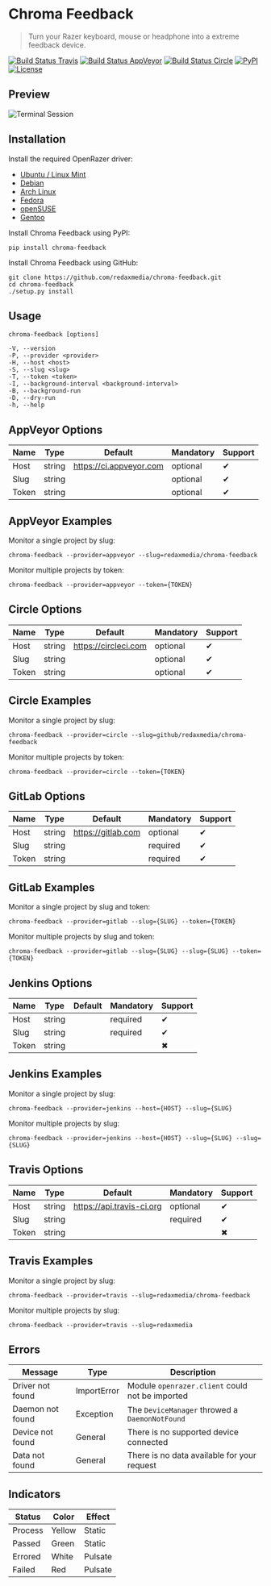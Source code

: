Chroma Feedback
===============

> Turn your Razer keyboard, mouse or headphone into a extreme feedback device.

[![Build Status Travis](https://img.shields.io/travis/redaxmedia/chroma-feedback.svg)](https://travis-ci.org/redaxmedia/chroma-feedback)
[![Build Status AppVeyor](https://img.shields.io/appveyor/ci/redaxmedia/chroma-feedback.svg)](https://ci.appveyor.com/project/redaxmedia/chroma-feedback)
[![Build Status Circle](https://img.shields.io/circleci/project/github/redaxmedia/chroma-feedback.svg)](https://circleci.com/gh/redaxmedia/chroma-feedback)
[![PyPI](https://img.shields.io/pypi/v/chroma-feedback.svg)](https://pypi.org/project/chroma-feedback)
[![License](https://img.shields.io/pypi/l/chroma-feedback.svg)](https://pypi.org/project/chroma-feedback)


Preview
-------

![Terminal Session](https://cdn.rawgit.com/redaxmedia/media/master/chroma-feedback/terminal-session.svg)


Installation
------------

Install the required OpenRazer driver:

* [Ubuntu / Linux Mint](https://openrazer.github.io/#ubuntu)
* [Debian](https://openrazer.github.io/#debian)
* [Arch Linux](https://openrazer.github.io/#arch)
* [Fedora](https://openrazer.github.io/#fedora)
* [openSUSE](https://openrazer.github.io/#opensuse)
* [Gentoo](https://openrazer.github.io/#gentoo)

Install Chroma Feedback using PyPI:

```
pip install chroma-feedback
```

Install Chroma Feedback using GitHub:

```
git clone https://github.com/redaxmedia/chroma-feedback.git
cd chroma-feedback
./setup.py install
```


Usage
-----

```
chroma-feedback [options]

-V, --version
-P, --provider <provider>
-H, --host <host>
-S, --slug <slug>
-T, --token <token>
-I, --background-interval <background-interval>
-B, --background-run
-D, --dry-run
-h, --help
```


AppVeyor Options
----------------

| Name  | Type   | Default                 | Mandatory | Support |
|-------|--------|-------------------------|-----------|---------|
| Host  | string | https://ci.appveyor.com | optional  | ✔       |
| Slug  | string |                         | optional  | ✔       |
| Token | string |                         | optional  | ✔       |


AppVeyor Examples
-----------------

Monitor a single project by slug:

```
chroma-feedback --provider=appveyor --slug=redaxmedia/chroma-feedback
```

Monitor multiple projects by token:

```
chroma-feedback --provider=appveyor --token={TOKEN}
```


Circle Options
--------------

| Name  | Type   | Default                 | Mandatory | Support |
|-------|--------|-------------------------|-----------|---------|
| Host  | string | https://circleci.com    | optional  | ✔       |
| Slug  | string |                         | optional  | ✔       |
| Token | string |                         | optional  | ✔       |


Circle Examples
---------------

Monitor a single project by slug:

```
chroma-feedback --provider=circle --slug=github/redaxmedia/chroma-feedback
```

Monitor multiple projects by token:

```
chroma-feedback --provider=circle --token={TOKEN}
```


GitLab Options
--------------

| Name  | Type   | Default                 | Mandatory | Support |
|-------|--------|-------------------------|-----------|---------|
| Host  | string | https://gitlab.com      | optional  | ✔       |
| Slug  | string |                         | required  | ✔       |
| Token | string |                         | required  | ✔       |


GitLab Examples
---------------

Monitor a single project by slug and token:

```
chroma-feedback --provider=gitlab --slug={SLUG} --token={TOKEN}
```

Monitor multiple projects by slug and token:

```
chroma-feedback --provider=gitlab --slug={SLUG} --slug={SLUG} --token={TOKEN}
```


Jenkins Options
---------------

| Name  | Type   | Default | Mandatory | Support |
|-------|--------|---------|-----------|---------|
| Host  | string |         | required  | ✔       |
| Slug  | string |         | required  | ✔       |
| Token | string |         |           | ✖       |


Jenkins Examples
----------------

Monitor a single project by slug:

```
chroma-feedback --provider=jenkins --host={HOST} --slug={SLUG}
```

Monitor multiple projects by slug:

```
chroma-feedback --provider=jenkins --host={HOST} --slug={SLUG} --slug={SLUG}
```


Travis Options
--------------

| Name  | Type   | Default                   | Mandatory | Support |
|-------|--------|---------------------------|-----------|---------|
| Host  | string | https://api.travis-ci.org | optional  | ✔       |
| Slug  | string |                           | required  | ✔       |
| Token | string |                           |           | ✖       |


Travis Examples
---------------

Monitor a single project by slug:

```
chroma-feedback --provider=travis --slug=redaxmedia/chroma-feedback
```

Monitor multiple projects by slug:

```
chroma-feedback --provider=travis --slug=redaxmedia
```


Errors
------

| Message          | Type        | Description                                     |
|------------------|-------------|-------------------------------------------------|
| Driver not found | ImportError | Module `openrazer.client` could not be imported |
| Daemon not found | Exception   | The `DeviceManager` throwed a `DaemonNotFound`  |
| Device not found | General     | There is no supported device connected          |
| Data not found   | General     | There is no data available for your request     |


Indicators
----------

| Status  | Color  | Effect  |
|---------|--------|---------|
| Process | Yellow | Static  |
| Passed  | Green  | Static  |
| Errored | White  | Pulsate |
| Failed  | Red    | Pulsate |
